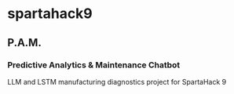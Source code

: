 # spartahack9
## P.A.M.
### Predictive Analytics & Maintenance Chatbot

LLM and LSTM manufacturing diagnostics project for SpartaHack 9

